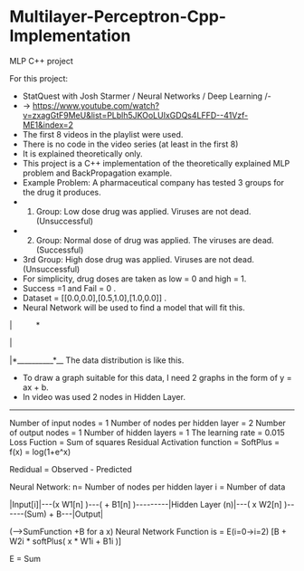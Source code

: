 # Multilayer-Perceptron-Cpp-Implementation
 MLP C++ project
 
 For this project:
  * StatQuest with Josh Starmer / Neural Networks / Deep Learning /-
  * -> https://www.youtube.com/watch?v=zxagGtF9MeU&list=PLblh5JKOoLUIxGDQs4LFFD--41Vzf-ME1&index=2
  * The first 8 videos in the playlist were used.
  * There is no code in the video series (at least in the first 8)
  * It is explained theoretically only.
  * This project is a C++ implementation of the theoretically explained MLP problem and BackPropagation example.
  * Example Problem: A pharmaceutical company has tested 3 groups for the drug it produces.
  * 1. Group: Low dose drug was applied. Viruses are not dead. (Unsuccessful)
  * 2. Group: Normal dose of drug was applied. The viruses are dead. (Successful)
  * 3rd Group: High dose drug was applied. Viruses are not dead. (Unsuccessful)
  * For simplicity, drug doses are taken as low = 0 and high = 1.
  * Success =1 and Fail = 0 .
  * Dataset = [[0.0,0.0],[0.5,1.0],[1.0,0.0]] .
  * Neural Network will be used to find a model that will fit this.

  |&emsp;&emsp;&emsp;\*
  
  |
  
  |\*__________\*__ The data distribution is like this.
  * To draw a graph suitable for this data, I need 2 graphs in the form of y = ax + b.
  * In video was used 2 nodes in Hidden Layer.
    
  * *****************************************
Number of input nodes = 1
Number of nodes per hidden layer = 2
Number of output nodes = 1
Number of hidden layers = 1
The learning rate = 0.015
Loss Fuction = Sum of squares Residual
Activation function = SoftPlus = f(x) = log(1+e^x)



Redidual = Observed - Predicted


 Neural Network:
n= Number of nodes per hidden layer
i = Number of data

|Input[i]|---(x W1[n] )---( + B1[n] )---------|Hidden Layer (n)|---( x W2[n] )------(Sum) + B---|Output|


 (-->SumFunction +B for a x)
 Neural Network Function is = E(i=0->i=2) [B + W2i * softPlus( x * W1i + B1i )]

 E = Sum

